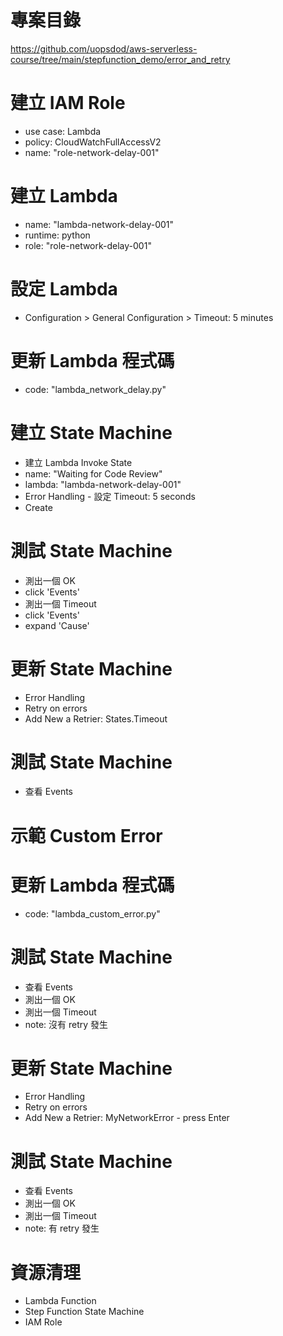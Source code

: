 
# 專案目錄 
https://github.com/uopsdod/aws-serverless-course/tree/main/stepfunction_demo/error_and_retry 

# 建立 IAM Role 
 - use case: Lambda 
 - policy: CloudWatchFullAccessV2
 - name: "role-network-delay-001" 

# 建立 Lambda  
 - name: "lambda-network-delay-001"
 - runtime: python 
 - role: "role-network-delay-001"

# 設定 Lambda 
 - Configuration > General Configuration > Timeout: 5 minutes  

# 更新 Lambda 程式碼 
 - code: "lambda_network_delay.py"

# 建立 State Machine 
 - 建立 Lambda Invoke State 
  - name: "Waiting for Code Review"
  - lambda: "lambda-network-delay-001"
  - Error Handling - 設定 Timeout: 5 seconds 
 - Create

# 測試 State Machine 
 - 測出一個 OK
  - click 'Events'
 - 測出一個 Timeout 
  - click 'Events'
  - expand 'Cause'  

# 更新 State Machine
 - Error Handling 
  - Retry on errors
   - Add New a Retrier: States.Timeout 

# 測試 State Machine 
 - 查看 Events 

# 示範 Custom Error 
# 更新 Lambda 程式碼 
 - code: "lambda_custom_error.py"

# 測試 State Machine 
 - 查看 Events 
 - 測出一個 OK
 - 測出一個 Timeout 
  - note: 沒有 retry 發生

# 更新 State Machine
 - Error Handling 
  - Retry on errors
   - Add New a Retrier: MyNetworkError 
    - press Enter 

# 測試 State Machine 
 - 查看 Events 
 - 測出一個 OK
 - 測出一個 Timeout 
  - note: 有 retry 發生

# 資源清理 
 - Lambda Function 
 - Step Function State Machine 
 - IAM Role 
 